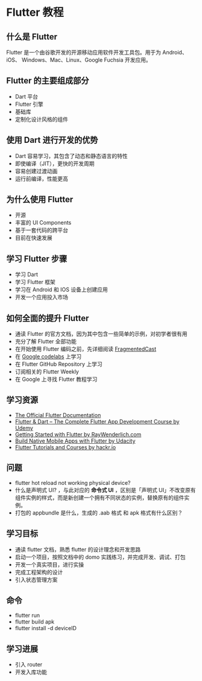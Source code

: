 # Flutter 教程

## 什么是 Flutter

Flutter 是一个由谷歌开发的开源移动应用软件开发工具包。用于为 Android、iOS、 Windows、Mac、Linux、Google Fuchsia 开发应用。

## Flutter 的主要组成部分

- Dart 平台
- Flutter 引擎
- 基础库
- 定制化设计风格的组件

<!-- ## Flutter & ReactNative & Ionic 对比 -->

## 使用 Dart 进行开发的优势

- Dart 容易学习，其包含了动态和静态语言的特性
- 即使编译（JIT），更快的开发周期
- 容易创建过渡动画
- 运行前编译，性能更高

## 为什么使用 Flutter

- 开源
- 丰富的 UI Components
- 基于一套代码的跨平台
- 目前在快速发展

## 学习 Flutter 步骤

- 学习 Dart
- 学习 Flutter 框架
- 学习在 Android 和 IOS 设备上创建应用
- 开发一个应用投入市场

## 如何全面的提升 Flutter

- 通读 Flutter 的官方文档，因为其中包含一些简单的示例，对初学者很有用
  <!-- * 学习 Flutter Platform -->
- 充分了解 Flutter 全部功能
- 在开始使用 Flutter 编码之前，先详细阅读 [FragmentedCast](https://fragmentedpodcast.com/)
- 在 [Google codelabs](https://codelabs.developers.google.com/) 上学习
- 在 Flutter GitHub Repository 上学习
- 订阅相关的 Flutter Weekly
- 在 Google 上寻找 Flutter 教程学习

## 学习资源

- [The Official Flutter Documentation](https://flutter.dev/docs/get-started/install)
- [Flutter & Dart – The Complete Flutter App Development Course by Udemy](https://www.udemy.com/course/flutter-dart-the-complete-flutter-app-development-course/)
- [Getting Started with Flutter by RayWenderlich.com](https://www.raywenderlich.com/4529993-getting-started-with-flutter#toc-anchor-001)
- [Build Native Mobile Apps with Flutter by Udacity](https://cn.udacity.com/course/build-native-mobile-apps-with-flutter--ud905)
- [Flutter Tutorials and Courses by hackr.io](https://hackr.io/tutorials/learn-flutter)

## 问题

- flutter hot reload not working physical device?
- 什么是声明式 UI? ，与此对应的 **命令式 UI** ，区别是「声明式 UI」不改变原有组件实例的样式，而是新创建一个拥有不同状态的实例，替换原有的组件实例。
- 打包的 appbundle 是什么，生成的 .aab 格式 和 apk 格式有什么区别？

## 学习目标

- 通读 flutter 文档，熟悉 flutter 的设计理念和开发思路
- 启动一个项目，按照文档中的 domo 实践练习，并完成开发、调试、打包
- 开发一个真实项目，进行实操
- 完成工程架构的设计
- 引入状态管理方案

## 命令

- flutter run
- flutter build apk
- flutter install -d deviceID

## 学习进展

- 引入 router
- 开发入库功能
